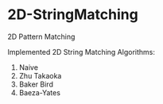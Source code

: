 # 2D-StringMatching
2D Pattern Matching

Implemented 2D String Matching Algorithms:

1. Naive
2. Zhu Takaoka
3. Baker Bird
4. Baeza-Yates
